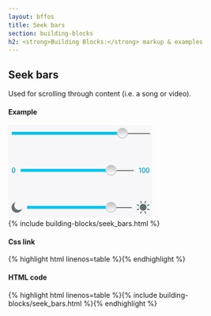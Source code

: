 ```yaml
---
layout: bffos
title: Seek bars
section: building-blocks
h2: <strong>Building Blocks:</strong> markup & examples
---
```


## Seek bars

Used for scrolling through content (i.e. a song or video).

<div>
  <h4>Example</h4>
  <section class="example">
    <img src="../images/BB/seekbars.jpg" alt="Seek bars (Image replacing code)"/>
    <article class="seekbars frame">{% include building-blocks/seek_bars.html %}</article>
  </section>

  <h4>Css link</h4>
  {% highlight html linenos=table %}<link href="(your styles folder)/style/seekbars.css" rel="stylesheet" type="text/css">{% endhighlight %}


  <h4>HTML code</h4>
  {% highlight html linenos=table %}{% include building-blocks/seek_bars.html %}{% endhighlight %}
</div>